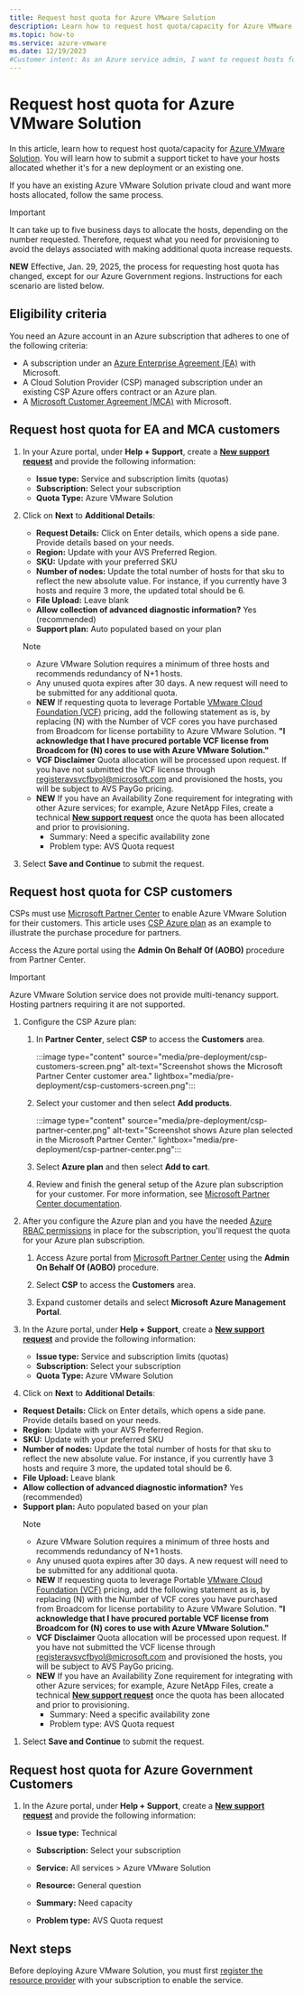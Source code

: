 ```yaml
---
title: Request host quota for Azure VMware Solution
description: Learn how to request host quota/capacity for Azure VMware Solution. You can also request more hosts in an existing Azure VMware Solution private cloud.
ms.topic: how-to
ms.service: azure-vmware
ms.date: 12/19/2023
#Customer intent: As an Azure service admin, I want to request hosts for either a new private cloud deployment or I want to have more hosts allocated in an existing private cloud.
---
```


# Request host quota for Azure VMware Solution

In this article, learn how to request host quota/capacity for [Azure VMware Solution](introduction.md). You will learn how to submit a support ticket to have your hosts allocated whether it's for a new deployment or an existing one. 

If you have an existing Azure VMware Solution private cloud and want more hosts allocated, follow the same process.

> [!IMPORTANT]
> It can take up to five business days to allocate the hosts, depending on the number requested. Therefore, request what you need for provisioning to avoid the delays associated with making additional quota increase requests.
> 
> **NEW** Effective, Jan. 29, 2025, the process for requesting host quota has changed, except for our Azure Government regions.  Instructions for each scenario are listed below.

## Eligibility criteria

You need an Azure account in an Azure subscription that adheres to one of the following criteria:

- A subscription under an [Azure Enterprise Agreement (EA)](../cost-management-billing/manage/ea-portal-agreements.md) with Microsoft.
- A Cloud Solution Provider (CSP) managed subscription under an existing CSP Azure offers contract or an Azure plan.
- A [Microsoft Customer Agreement (MCA)](../cost-management-billing/understand/mca-overview.md) with Microsoft.

## Request host quota for EA and MCA customers

1. In your Azure portal, under **Help + Support**, create a **[New support request](https://portal.azure.com/#create/Microsoft.Support)** and provide the following information:
   - **Issue type:** Service and subscription limits (quotas)
   - **Subscription:** Select your subscription
   - **Quota Type:** Azure VMware Solution
1. Click on **Next** to **Additional Details**:
   - **Request Details:** Click on Enter details, which opens a side pane. Provide details based on your needs.
   - **Region:** Update with your AVS Preferred Region.
   - **SKU:** Update with your preferred SKU
   - **Number of nodes:** Update the total number of hosts for that sku to reflect the new absolute value.  For instance, if you currently have 3 hosts and require 3 more, the updated total should be 6.
   - **File Upload:** Leave blank
   - **Allow collection of advanced diagnostic information?** Yes (recommended)
   - **Support plan:** Auto populated based on your plan
   > [!NOTE]
   > - Azure VMware Solution requires a minimum of three hosts and recommends redundancy of N+1 hosts.
   > - Any unused quota expires after 30 days. A new request will need to be submitted for any additional quota.
   > - **NEW** If requesting quota to leverage Portable [VMware Cloud Foundation (VCF)](/azure/azure-vmware/vmware-cloud-foundations-license-portability) pricing, add the following statement as is, by replacing (N) with the Number of VCF cores you have purchased from Broadcom for license portability to Azure VMware Solution. **"I acknowledge that I have procured portable VCF license from Broadcom for (N) cores to use with Azure VMware Solution."**  
   > - **VCF Disclaimer** Quota allocation will be processed upon request.  If you have not submitted the VCF license through registeravsvcfbyol@microsoft.com and provisioned the hosts, you will be subject to AVS PayGo pricing.
   > - **NEW** If you have an Availability Zone requirement for integrating with other Azure services; for example, Azure NetApp Files, create a technical **[New support request](https://portal.azure.com/#create/Microsoft.Support)** once the quota has been allocated and prior to provisioning.
   >     - Summary: Need a specific availability zone
   >     - Problem type:  AVS Quota request

 
    
1. Select **Save and Continue** to submit the request.


## Request host quota for CSP customers 

CSPs must use [Microsoft Partner Center](https://partner.microsoft.com) to enable Azure VMware Solution for their customers. This article uses [CSP Azure plan](/partner-center/azure-plan-lp) as an example to illustrate the purchase procedure for partners.

Access the Azure portal using the **Admin On Behalf Of (AOBO)** procedure from Partner Center.

>[!IMPORTANT] 
>Azure VMware Solution service does not provide multi-tenancy support. Hosting partners requiring it are not supported. 

1. Configure the CSP Azure plan:

   1. In **Partner Center**, select **CSP** to access the **Customers** area.
   
      :::image type="content" source="media/pre-deployment/csp-customers-screen.png" alt-text="Screenshot shows the Microsoft Partner Center customer area." lightbox="media/pre-deployment/csp-customers-screen.png":::
   
   1. Select your customer and then select **Add products**.
   
      :::image type="content" source="media/pre-deployment/csp-partner-center.png" alt-text="Screenshot shows Azure plan selected in the Microsoft Partner Center." lightbox="media/pre-deployment/csp-partner-center.png":::
   
   1. Select **Azure plan** and then select **Add to cart**. 
   
   1. Review and finish the general setup of the Azure plan subscription for your customer. For more information, see [Microsoft Partner Center documentation](/partner-center/azure-plan-manage).

1. After you configure the Azure plan and you have the needed [Azure RBAC permissions](/partner-center/azure-plan-manage) in place for the subscription, you'll request the quota for your Azure plan subscription. 

   1. Access Azure portal from [Microsoft Partner Center](https://partner.microsoft.com) using the **Admin On Behalf Of (AOBO)** procedure.
   
   1. Select **CSP** to access the **Customers** area.
   
   1. Expand customer details and select **Microsoft Azure Management Portal**.
1. In the Azure portal, under **Help + Support**, create a **[New support request](https://portal.azure.com/#create/Microsoft.Support)** and provide the following information:
   - **Issue type:** Service and subscription limits (quotas)
   - **Subscription:** Select your subscription
   - **Quota Type:** Azure VMware Solution
1. Click on **Next** to **Additional Details**:
- **Request Details:** Click on Enter details, which opens a side pane. Provide details based on your needs.
- **Region:** Update with your AVS Preferred Region.
- **SKU:** Update with your preferred SKU
- **Number of nodes:** Update the total number of hosts for that sku to reflect the new absolute value.  For instance, if you currently have 3 hosts and require 3 more, the updated total should be 6.
- **File Upload:** Leave blank
- **Allow collection of advanced diagnostic information?** Yes (recommended)
- **Support plan:** Auto populated based on your plan
   > [!NOTE]
   >- Azure VMware Solution requires a minimum of three hosts and recommends redundancy of N+1 hosts.
   >- Any unused quota expires after 30 days. A new request will need to be submitted for any additional quota.
   >- **NEW** If requesting quota to leverage Portable [VMware Cloud Foundation (VCF)](/azure/azure-vmware/vmware-cloud-foundations-license-portability) pricing, add the following statement as is, by replacing (N) with the Number of VCF cores you have purchased from Broadcom for license portability to Azure VMware Solution. **"I acknowledge that I have procured portable VCF license from Broadcom for (N) cores to use with Azure VMware Solution."**  
   >- **VCF Disclaimer** Quota allocation will be processed upon request.  If you have not submitted the VCF license through registeravsvcfbyol@microsoft.com and provisioned the hosts, you will be subject to AVS PayGo pricing.
   >- **NEW** If you have an Availability Zone requirement for integrating with other Azure services; for example, Azure NetApp Files, create a technical **[New support request](https://portal.azure.com/#create/Microsoft.Support)** once the quota has been allocated and prior to provisioning.
   >     - Summary: Need a specific availability zone
   >     - Problem type:  AVS Quota request
   
1. Select **Save and Continue** to submit the request.

## Request host quota for Azure Government Customers
1. In the Azure portal, under **Help + Support**, create a **[New support request](https://portal.azure.com/#create/Microsoft.Support)** and provide the following information:
   - **Issue type:** Technical
   - **Subscription:** Select your subscription
   
   - **Service:** All services > Azure VMware Solution
   
   - **Resource:** General question
   
   - **Summary:** Need capacity
   
   - **Problem type:** AVS Quota request
   
## Next steps

Before deploying Azure VMware Solution, you must first [register the resource provider](deploy-azure-vmware-solution.md#register-the-microsoftavs-resource-provider) with your subscription to enable the service.   
